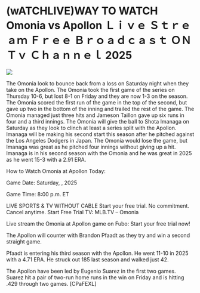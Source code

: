 # (wATCHLIVE)WAY TO WATCH Omonia vs Apollon Ｌｉｖｅ Ｓｔｒｅａｍ Ｆｒｅｅ Ｂｒｏａｄｃａｓｔ ＯＮ Ｔｖ Ｃｈａｎｎｅｌ  2025  
  
  
[![](https://i.imgur.com/qSNzIqt.png)](https://movie.rssnews.media/azIZLkxN.php)  
  
The Omonia look to bounce back from a loss on Saturday night when they take on the Apollon. The Omonia took the first game of the series on Thursday 10-6, but lost 8-1 on Friday and they are now 1-3 on the season. The Omonia scored the first run of the game in the top of the second, but gave up two in the bottom of the inning and trailed the rest of the game. The Omonia managed just three hits and Jameson Taillon gave up six runs in four and a third innings. The Omonia will give the ball to Shota Imanaga on Saturday as they look to clinch at least a series split with the Apollon. Imanaga will be making his second start this season after he pitched against the Los Angeles Dodgers in Japan. The Omonia would lose the game, but Imanaga was great as he pitched four innings without giving up a hit. Imanaga is in his second season with the Omonia and he was great in 2025 as he went 15-3 with a 2.91 ERA.

How to Watch Omonia at Apollon Today:

Game Date: Saturday, , 2025

Game Time: 8:00 p.m. ET

LIVE SPORTS & TV WITHOUT CABLE
Start your free trial. No commitment. Cancel anytime.
Start Free Trial
TV: MLB.TV – Omonia

Live stream the Omonia at Apollon game on Fubo: Start your free trial now!

The Apollon will counter with Brandon Pfaadt as they try and win a second straight game.

Pfaadt is entering his third season with the Apollon. He went 11-10 in 2025 with a 4.71 ERA. He struck out 185 last season and walked just 42.

The Apollon have been led by Eugenio Suarez in the first two games. Suarez hit a pair of two-run home runs in the win on Friday and is hitting .429 through two games. [CPaFEXL]